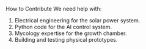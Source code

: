How to Contribute We need help with:
1. Electrical engineering for the solar power system.
2. Python code for the AI control system.
3. Mycology expertise for the growth chamber.
4. Building and testing physical prototypes.
